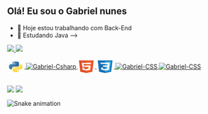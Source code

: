 
## Olá! Eu sou o Gabriel nunes

- 🔭 Hoje estou trabalhando com Back-End 
- 🌱 Estudando Java
-->
 <div>
  <a href="https://github.com/GabrielDalacorte">
  <img height="180em" src="https://github-readme-stats.vercel.app/api?username=GabrielDalacorte&show_icons=true&theme=dracula&include_all_commits=true&count_private=true"/>
  <img height="180em" src="https://github-readme-stats.vercel.app/api/top-langs/?username=GabrielDalacorte&layout=compact&langs_count=7&theme=dracula"/>
</div>
<div style="display: inline_block"><br>
  <img align="center" alt="Gabriel-Python" height="30" width="40" src="https://raw.githubusercontent.com/devicons/devicon/master/icons/python/python-original.svg">
  <img align="center" alt="Gabriel-Csharp" height="30" width="40" src="https://cdn.jsdelivr.net/gh/devicons/devicon/icons/django/django-original.svg" />
  <img align="center" alt="Gabriel-HTML" height="30" width="40" src="https://raw.githubusercontent.com/devicons/devicon/master/icons/html5/html5-original.svg">
  <img align="center" alt="Gabriel-CSS" height="30" width="40" src="https://raw.githubusercontent.com/devicons/devicon/master/icons/css3/css3-original.svg">
  <img align="center" alt="Gabriel-CSS" height="30" width="40" src="https://cdn.jsdelivr.net/gh/devicons/devicon/icons/mysql/mysql-plain.svg" />
  <img align="center" alt="Gabriel-CSS" height="30" width="40" src="https://cdn.jsdelivr.net/gh/devicons/devicon/icons/postgresql/postgresql-original-wordmark.svg" />
</div>
  
  ##
 
<div> 

  <a href = "mailto:gnunes.servico@gmail.com@gmail.com"><img src="https://img.shields.io/badge/-Gmail-%23333?style=for-the-badge&logo=gmail&logoColor=white" target="_blank"></a>
  <a href="https://www.linkedin.com/in/gabrieldalacorte" target="_blank"><img src="https://img.shields.io/badge/-LinkedIn-%230077B5?style=for-the-badge&logo=linkedin&logoColor=white" target="_blank"></a> 
 
  ![Snake animation](https://github.com/gabrieldalacorte/gabrieldalacorte/blob/output/github-contribution-grid-snake.svg)
 

</div>
